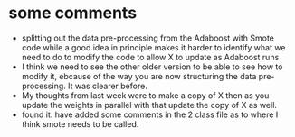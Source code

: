 # some comments

- splitting out the data pre-processing from the Adaboost with Smote code while a good idea in principle makes it harder to identify what we need to do to modify the code to allow X to update as Adaboost runs
- I think we need to see the other older version to be able to see how to modify it, ebcause of the way you are now structuring the data pre-processing. It was clearer before.
- My thoughts from last week were to make a copy of X then as you update the weights in parallel with that update the copy of X as well.
- found it. have added some comments in the 2 class file as to where I think smote needs to be called.
